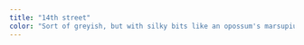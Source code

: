 ```yaml
---
title: "14th street"
color: "Sort of greyish, but with silky bits like an opossum's marsupium"
---
```




